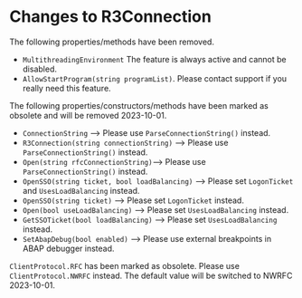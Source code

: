 # Changes to R3Connection
The following properties/methods have been removed.

* `MultithreadingEnvironment` The feature is always active and cannot be disabled.
* `AllowStartProgram(string programList)`. Please contact support if you really need this feature.


The following properties/constructors/methods have been marked as obsolete and will be removed 2023-10-01.

* `ConnectionString` --> Please use `ParseConnectionString()` instead.
* `R3Connection(string connectionString)` --> Please use `ParseConnectionString()` instead.
* `Open(string rfcConnectionString)`--> Please use `ParseConnectionString()` instead.
* `OpenSSO(string ticket, bool loadBalancing)` --> Please set `LogonTicket` and `UsesLoadBalancing` instead.
* `OpenSSO(string ticket)` --> Please set `LogonTicket` instead.
* `Open(bool useLoadBalancing)` --> Please set `UsesLoadBalancing` instead.
* `GetSSOTicket(bool loadBalancing)` -->  Please set `UsesLoadBalancing` instead.
* `SetAbapDebug(bool enabled)` --> Please use external breakpoints in ABAP debugger instead.


`ClientProtocol.RFC` has been marked as obsolete. Please use `ClientProtocol.NWRFC` instead. The default value will be switched to NWRFC 2023-10-01.
